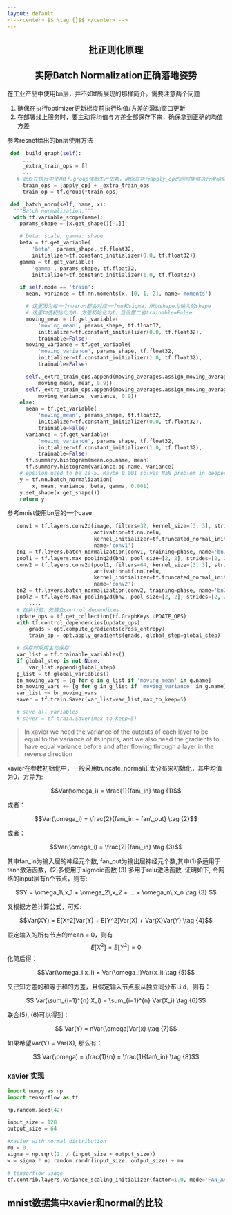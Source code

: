 ```yaml
---
layout: default
<!--<center> $$ \tag {}$$ </center> -->
---
```


## <center> 批正则化原理 </center>


## <center> 实际Batch Normalization正确落地姿势 </center>

 在工业产品中使用bn层，并不如tf所展现的那样简介。需要注意两个问题
 1. 确保在执行optimizer更新梯度前执行均值/方差的滑动窗口更新
 2. 在部署线上服务时，要主动将均值与方差全部保存下来，确保拿到正确的均值方差

参考resnet给出的bn层使用方法
```python
 def _build_graph(self):
	 ...
	 _extra_train_ops = []
	 ...
   # 此处在执行中使用tf.group强制生产依赖，确保在执行apply_op的同时能够执行滑动窗口的更新
	 train_ops = [apply_op] + _extra_train_ops
	 train_op = tf.group(*train_ops)

 def _batch_norm(self, name, x):
  """Batch normalization."""
  with tf.variable_scope(name):
    params_shape = [x.get_shape()[-1]]

    # beta: scale, gamma: shape
    beta = tf.get_variable(
        'beta', params_shape, tf.float32,
        initializer=tf.constant_initializer(0.0, tf.float32))
    gamma = tf.get_variable(
        'gamma', params_shape, tf.float32,
        initializer=tf.constant_initializer(1.0, tf.float32))

    if self.mode == 'train':
      mean, variance = tf.nn.moments(x, [0, 1, 2], name='moments')

      # 这里因为每一个nueron都会对应一个mu和sigma，所以shape为输入的shape
      # 这里均值初始化为0，方差初始化为1，且设置二者trainable=False
      moving_mean = tf.get_variable(
          'moving_mean', params_shape, tf.float32,
          initializer=tf.constant_initializer(0.0, tf.float32),
          trainable=False)
      moving_variance = tf.get_variable(
          'moving_variance', params_shape, tf.float32,
          initializer=tf.constant_initializer(1.0, tf.float32),
          trainable=False)

      self._extra_train_ops.append(moving_averages.assign_moving_average(
          moving_mean, mean, 0.9))
      self._extra_train_ops.append(moving_averages.assign_moving_average(
          moving_variance, variance, 0.9))
    else:
      mean = tf.get_variable(
          'moving_mean', params_shape, tf.float32,
          initializer=tf.constant_initializer(0.0, tf.float32),
          trainable=False)
      variance = tf.get_variable(
          'moving_variance', params_shape, tf.float32,
          initializer=tf.constant_initializer(1.0, tf.float32),
          trainable=False)
      tf.summary.histogram(mean.op.name, mean)
      tf.summary.histogram(variance.op.name, variance)
    # epsilon used to be 1e-5. Maybe 0.001 solves NaN problem in deeper net.
    y = tf.nn.batch_normalization(
        x, mean, variance, beta, gamma, 0.001)
    y.set_shape(x.get_shape())
    return y
```

 参考mnist使用bn层的一个case
 ```python
	conv1 = tf.layers.conv2d(image, filters=32, kernel_size=[3, 3], strides=[1, 1], padding='same',
                             activation=tf.nn.relu,
                             kernel_initializer=tf.truncated_normal_initializer(stddev=0.1),
                             name='conv1')
    bn1 = tf.layers.batch_normalization(conv1, training=phase, name='bn1')
    pool1 = tf.layers.max_pooling2d(bn1, pool_size=[2, 2], strides=[2, 2], padding='same', name='pool1')
    conv2 = tf.layers.conv2d(pool1, filters=64, kernel_size=[3, 3], strides=[1, 1], padding='same',
                             activation=tf.nn.relu,
                             kernel_initializer=tf.truncated_normal_initializer(stddev=0.1),
                             name='conv2')
    bn2 = tf.layers.batch_normalization(conv2, training=phase, name='bn2')
    pool2 = tf.layers.max_pooling2d(bn2, pool_size=[2, 2], strides=[2, 2], padding='same', name='pool2')
		....
	# 在执行前，先建立control_dependices
	update_ops = tf.get_collection(tf.GraphKeys.UPDATE_OPS)
	with tf.control_dependencies(update_ops):
        grads = opt.compute_gradients(cross_entropy)
        train_op = opt.apply_gradients(grads, global_step=global_step)

	# 保存时采用主动保存
    var_list = tf.trainable_variables()
    if global_step is not None:
        var_list.append(global_step)
    g_list = tf.global_variables()
    bn_moving_vars = [g for g in g_list if 'moving_mean' in g.name]
    bn_moving_vars += [g for g in g_list if 'moving_variance' in g.name]
    var_list += bn_moving_vars
    saver = tf.train.Saver(var_list=var_list,max_to_keep=5)

    # save all variables
    # saver = tf.train.Saver(max_to_keep=5)
```

> In xavier we need the variance of the
> outputs of each layer to be equal to the variance of its inputs, and we also need the
> gradients to have equal variance before and after flowing through a layer in the
> reverse direction

xavier在参数初始化中，一般采用truncate_normal正太分布来初始化，其中均值为0，方差为:

<center> $$Var(\omega_i) = \frac{1}{fan\_in} \tag {1}$$  </center>

或者：

<center> $$Var(\omega_i) = \frac{2}{fan\_in + fan\_out} \tag {2}$$  </center>

或者：

<center> $$Var(\omega_i) = \frac{2}{fan\_in} \tag {3}$$ </center>

其中fan_in为输入层的神经元个数, fan_out为输出层神经元个数,其中(1)多适用于tanh激活函数，(2)多使用于sigmoid函数 (3)
多用于relu激活函数. 
证明如下, 令网络的input层有n个节点，则有:

<center>  $$Y = \omega_1\,x_1 + \omega_2\,x_2 + ... + \omega_n\,x_n \tag {3} $$</center>

又根据方差计算公式，可知:

<center> $$Var(XY) = E[X^2]Var(Y) + E[Y^2]Var(X) + Var(X)Var(Y)  \tag {4}$$ </center>

假定输入的所有节点的mean = 0，则有$$E[X^2] = E[Y^2] = 0$$化简后得：

<center> $$Var(\omega_i x_i) = Var(\omega_i)Var(x_i) \tag {5}$$ </center>

又已知方差的和等于和的方差，且假定输入节点服从独立同分布i.i.d，则有：

<center> $$ Var(\sum_{i=1}^{n} X_i) = \sum_{i=1}^{n} Var(X_i) \tag {6}$$ </center>

联合(5), (6)可以得到：

<center> $$ Var(Y) = nVar(\omega)Var(x) \tag {7}$$ </center>

如果希望Var(Y) = Var(X), 那么有：

<center> $$ Var(\omega) = \frac{1}{n} = \frac{1}{fan\_in} \tag {8}$$ </center>


### xavier 实现

```python
import numpy as np
import tensorflow as tf

np.random.seed(42)

input_size = 128
output_size = 64

#xavier with normal distribution
mu = 0.
sigma = np.sqrt(2. / (input_size + output_size)) 
w = sigma * np.random.randn(input_size, output_size) + mu

# tensorflow usage
tf.contrib.layers.variance_scaling_initializer(factor=1.0, mode='FAN_AVG', uniform=False, seed=None, dtype=tf.float32)
```

## mnist数据集中xavier和normal的比较
